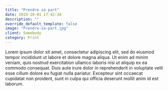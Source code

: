 ```yaml
---
title: "Prendre sa part"
date: 2019-10-01 17:42:34
description: ""
override_default_template: false
image: "Prendre-sa-part.jpg"
client: Somebody
category: Print
---
```


Lorem ipsum dolor sit amet, consectetur adipiscing elit, sed do eiusmod tempor incididunt ut labore et dolore magna aliqua. Ut enim ad minim veniam, quis nostrud exercitation ullamco laboris nisi ut aliquip ex ea commodo consequat. Duis aute irure dolor in reprehenderit in voluptate velit esse cillum dolore eu fugiat nulla pariatur. Excepteur sint occaecat cupidatat non proident, sunt in culpa qui officia deserunt mollit anim id est laborum.